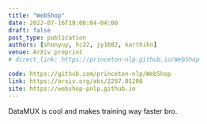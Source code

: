 ```yaml
---
title: "WebShop"
date: 2022-07-16T18:08:04-04:00
draft: false
post_type: publication
authors: [shunyuy, hc22, jy1682, karthikn]
venue: ArXiv preprint
# direct_link: https://princeton-nlp.github.io/WebShop

code: https://github.com/princeton-nlp/WebShop
link: https://arxiv.org/abs/2207.01206
site: https://webshop-pnlp.github.io
---
```


DataMUX is cool and makes training way faster bro.
